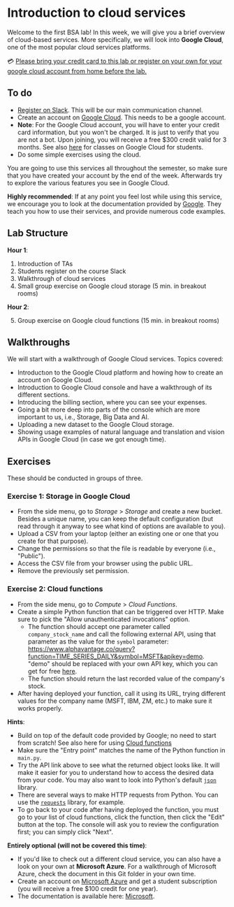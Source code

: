 # Introduction to cloud services

Welcome to the first BSA lab! In this week, we will give you a brief overview of cloud-based services. More specifically, we will look into **Google Cloud**, one of the most popular cloud services platforms. 

💳 <u>Please bring your credit card to this lab or register on your own for your google cloud account from home before the lab.</u> 

## To do

* [Register on Slack](https://join.slack.com/t/bigscaleanalytics2022/shared_invite/zt-1408kz52b-wwcCsi4qgixLaVDh~FpcxA). This will be our main communication channel.
* Create an account on [Google Cloud](https://cloud.google.com). This needs to be a google account.
* **Note**: For the Google Cloud account, you will have to enter your credit card information, but you won't be charged. It is just to verify that you are not a bot. Upon joining, you will receive a free $300 credit valid for 3 months. See also [here](https://edu.google.com/programs/students/?modal_active=none) for classes on Google Cloud for students.
* Do some simple exercises using the cloud.

You are going to use this services all throughout the semester, so make sure that you have created your account by the end of the week. Afterwards try to explore the various features you see in Google Cloud.

**Highly recommended**: If at any point you feel lost while using this service, we encourage you to look at the documentation provided by [Google](https://cloud.google.com/docs). They teach you how to use their services, and provide numerous code examples.

## Lab Structure

**Hour 1**:

1. Introduction of TAs
2. Students register on the course Slack
3. Walkthrough of cloud services
4. Small group exercise on Google cloud storage (5 min. in breakout rooms)

**Hour 2**:

5. Group exercise on Google cloud functions (15 min. in breakout rooms)

## Walkthroughs

We will start with a walkthrough of Google Cloud services. Topics covered:

* Introductιon to the Google Cloud platform and howing how to create an account on Google Cloud.
* Introduction to Google Cloud console and have a walkthrough of its different sections.
* Introducing the billing section, where you can see your expenses.
* Going a bit more deep into parts of the console which are more important to us, i.e., Storage, Big Data and AI.
* Uploading a new dataset to the Google Cloud storage.
* Showing usage examples of natural language and translation and vision APIs in Google Cloud (in case we got enough time).


## Exercises
These should be conducted in groups of three.

### Exercise 1: Storage in Google Cloud

* From the side menu, go to _Storage_ > _Storage_ and create a new bucket. Besides a unique name, you can keep the default configuration (but read through it anyway to see what kind of options are available to you).
* Upload a CSV from your laptop (either an existing one or one that you create for that purpose).
* Change the permissions so that the file is readable by everyone (i.e., "Public").
* Access the CSV file from your browser using the public URL.
* Remove the previously set permission.

### Exercise 2: Cloud functions

* From the side menu, go to _Compute_ > _Cloud Functions_.
* Create a simple Python function that can be triggered over HTTP. Make sure to pick the "Allow unauthenticated invocations" option.
   * The function should accept one parameter called `company_stock_name` and call the following external API, using that parameter as the value for the `symbol` parameter: https://www.alphavantage.co/query?function=TIME_SERIES_DAILY&symbol=MSFT&apikey=demo. "demo" should be replaced with your own API key, which you can get for free [here](https://www.alphavantage.co/support/#api-key).
   * The function should return the last recorded value of the company's stock.
* After having deployed your function, call it using its URL, trying different values for the company name (MSFT, IBM, ZM, etc.) to make sure it works properly.

**Hints**:
* Build on top of the default code provided by Google; no need to start from scratch! See also here for using [Cloud functions](https://www.youtube.com/watch?v=sqd6n-V7LTI)
* Make sure the "Entry point" matches the name of the Python function in `main.py`.
* Try the API link above to see what the returned object looks like. It will make it easier for you to understand how to access the desired data from your code. You may also want to look into Python's default [`json`](https://docs.python.org/3/library/json.html) library.
* There are several ways to make HTTP requests from Python. You can use the [`requests`](https://requests.readthedocs.io/en/master/) library, for example.
* To go back to your code after having deployed the function, you must go to your list of cloud functions, click the function, then click the "Edit" button at the top. The console will ask you to review the configuration first; you can simply click "Next".

**Entirely optional (will not be covered this time)**:
* If you'd like to check out a different cloud service, you can also have a look on your own at **Microsoft Azure**. For a walkthrough of Microsoft Azure, check the document in this Git folder in your own time.
* Create an account on [Microsoft Azure](https://azure.microsoft.com/en-us/free/students/) and get a student subscription (you will receive a free $100 credit for one year).
* The documentation is available here: [Microsoft](https://docs.microsoft.com/en-us/learn/).
